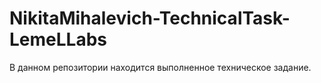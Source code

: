 # NikitaMihalevich-TechnicalTask-LemeLLabs

В данном репозитории находится выполненное техническое задание.